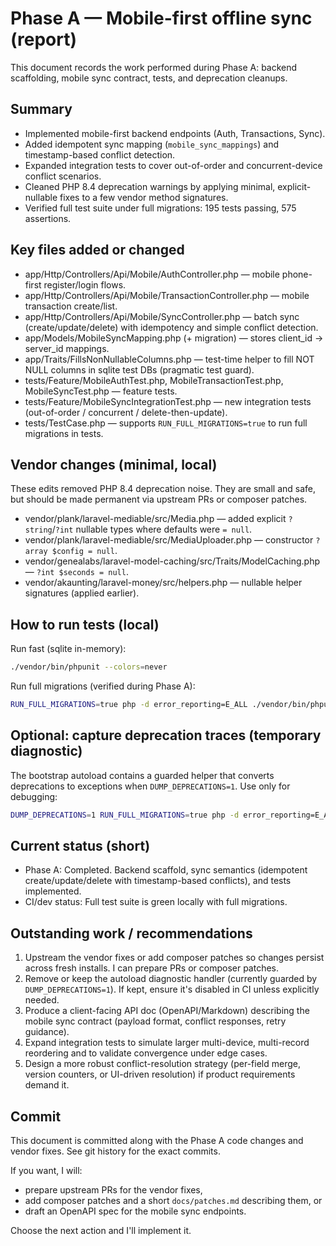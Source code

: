 # Phase A — Mobile-first offline sync (report)

This document records the work performed during Phase A: backend scaffolding, mobile sync contract, tests, and deprecation cleanups.

Summary
-------
- Implemented mobile-first backend endpoints (Auth, Transactions, Sync).
- Added idempotent sync mapping (`mobile_sync_mappings`) and timestamp-based conflict detection.
- Expanded integration tests to cover out-of-order and concurrent-device conflict scenarios.
- Cleaned PHP 8.4 deprecation warnings by applying minimal, explicit-nullable fixes to a few vendor method signatures.
- Verified full test suite under full migrations: 195 tests passing, 575 assertions.

Key files added or changed
-------------------------
- app/Http/Controllers/Api/Mobile/AuthController.php — mobile phone-first register/login flows.
- app/Http/Controllers/Api/Mobile/TransactionController.php — mobile transaction create/list.
- app/Http/Controllers/Api/Mobile/SyncController.php — batch sync (create/update/delete) with idempotency and simple conflict detection.
- app/Models/MobileSyncMapping.php (+ migration) — stores client_id → server_id mappings.
- app/Traits/FillsNonNullableColumns.php — test-time helper to fill NOT NULL columns in sqlite test DBs (pragmatic test guard).
- tests/Feature/MobileAuthTest.php, MobileTransactionTest.php, MobileSyncTest.php — feature tests.
- tests/Feature/MobileSyncIntegrationTest.php — new integration tests (out-of-order / concurrent / delete-then-update).
- tests/TestCase.php — supports `RUN_FULL_MIGRATIONS=true` to run full migrations in tests.

Vendor changes (minimal, local)
------------------------------
These edits removed PHP 8.4 deprecation noise. They are small and safe, but should be made permanent via upstream PRs or composer patches.

- vendor/plank/laravel-mediable/src/Media.php — added explicit `?string`/`?int` nullable types where defaults were `= null`.
- vendor/plank/laravel-mediable/src/MediaUploader.php — constructor `?array $config = null`.
- vendor/genealabs/laravel-model-caching/src/Traits/ModelCaching.php — `?int $seconds = null`.
- vendor/akaunting/laravel-money/src/helpers.php — nullable helper signatures (applied earlier).

How to run tests (local)
------------------------
Run fast (sqlite in-memory):

```bash
./vendor/bin/phpunit --colors=never
```

Run full migrations (verified during Phase A):

```bash
RUN_FULL_MIGRATIONS=true php -d error_reporting=E_ALL ./vendor/bin/phpunit --colors=never
```

Optional: capture deprecation traces (temporary diagnostic)
---------------------------------------------------------
The bootstrap autoload contains a guarded helper that converts deprecations to exceptions when `DUMP_DEPRECATIONS=1`. Use only for debugging:

```bash
DUMP_DEPRECATIONS=1 RUN_FULL_MIGRATIONS=true php -d error_reporting=E_ALL ./vendor/bin/phpunit --stop-on-failure
```

Current status (short)
----------------------
- Phase A: Completed. Backend scaffold, sync semantics (idempotent create/update/delete with timestamp-based conflicts), and tests implemented.
- CI/dev status: Full test suite is green locally with full migrations.

Outstanding work / recommendations
---------------------------------
1. Upstream the vendor fixes or add composer patches so changes persist across fresh installs. I can prepare PRs or composer patches.
2. Remove or keep the autoload diagnostic handler (currently guarded by `DUMP_DEPRECATIONS=1`). If kept, ensure it's disabled in CI unless explicitly needed.
3. Produce a client-facing API doc (OpenAPI/Markdown) describing the mobile sync contract (payload format, conflict responses, retry guidance).
4. Expand integration tests to simulate larger multi-device, multi-record reordering and to validate convergence under edge cases.
5. Design a more robust conflict-resolution strategy (per-field merge, version counters, or UI-driven resolution) if product requirements demand it.

Commit
------
This document is committed along with the Phase A code changes and vendor fixes. See git history for the exact commits.

If you want, I will:
- prepare upstream PRs for the vendor fixes,
- add composer patches and a short `docs/patches.md` describing them, or
- draft an OpenAPI spec for the mobile sync endpoints.

Choose the next action and I'll implement it.
